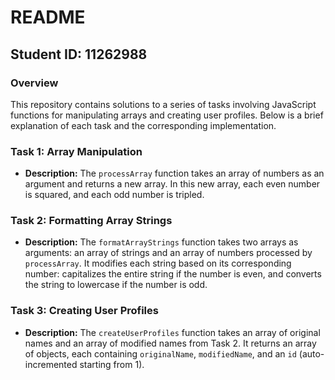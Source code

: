 # README

## Student ID: 11262988

### Overview

This repository contains solutions to a series of tasks involving JavaScript functions for manipulating arrays and creating user profiles. Below is a brief explanation of each task and the corresponding implementation.

### Task 1: Array Manipulation

- **Description:** The `processArray` function takes an array of numbers as an argument and returns a new array. In this new array, each even number is squared, and each odd number is tripled.

### Task 2: Formatting Array Strings

- **Description:** The `formatArrayStrings` function takes two arrays as arguments: an array of strings and an array of numbers processed by `processArray`. It modifies each string based on its corresponding number: capitalizes the entire string if the number is even, and converts the string to lowercase if the number is odd.


### Task 3: Creating User Profiles

- **Description:** The `createUserProfiles` function takes an array of original names and an array of modified names from Task 2. It returns an array of objects, each containing `originalName`, `modifiedName`, and an `id` (auto-incremented starting from 1).


